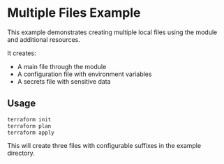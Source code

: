 # Multiple Files Example

This example demonstrates creating multiple local files using the module and additional resources.

It creates:
- A main file through the module
- A configuration file with environment variables
- A secrets file with sensitive data

## Usage

```bash
terraform init
terraform plan
terraform apply
```

This will create three files with configurable suffixes in the example directory.
